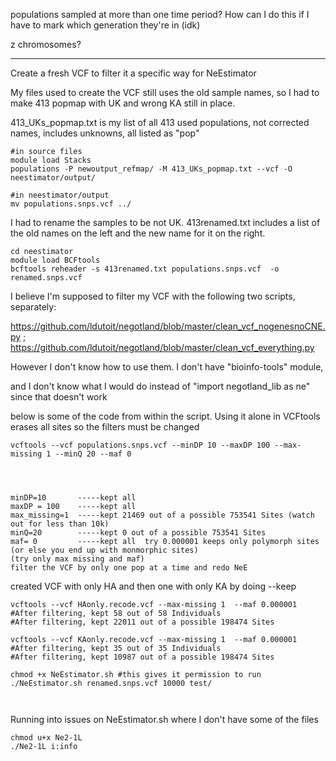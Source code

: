 populations sampled at more than one time period? How can I do this if I have to mark which generation they're in (idk)

z chromosomes?

-----
Create a fresh VCF to filter it a specific way for NeEstimator

My files used to create the VCF still uses the old sample names, so I had to make 413 popmap with UK and wrong KA still in place. 

413_UKs_popmap.txt is my list of all 413 used populations, not corrected names, includes unknowns, all listed as "pop"

```
#in source files
module load Stacks
populations -P newoutput_refmap/ -M 413_UKs_popmap.txt --vcf -O neestimator/output/

#in neestimator/output
mv populations.snps.vcf ../
```
I had to rename the samples to be not UK. 413renamed.txt includes a list of the old names on the left and the new name for it on the right.
```
cd neestimator
module load BCFtools
bcftools reheader -s 413renamed.txt populations.snps.vcf  -o renamed.snps.vcf
```
I believe I'm supposed to filter my VCF with the following two scripts, separately:

https://github.com/ldutoit/negotland/blob/master/clean_vcf_nogenesnoCNE.py ; https://github.com/ldutoit/negotland/blob/master/clean_vcf_everything.py

However I don't know how to use them. I don't have "bioinfo-tools" module, 

and I don't know what I would do instead of "import negotland_lib as ne" since that doesn't work

below is some of the code from within the script. Using it alone in VCFtools erases all sites so the filters must be changed
```
vcftools --vcf populations.snps.vcf --minDP 10 --maxDP 100 --max-missing 1 --minQ 20 --maf 0




minDP=10       -----kept all
maxDP = 100    -----kept all
max_missing=1  -----kept 21469 out of a possible 753541 Sites (watch out for less than 10k)
minQ=20        -----kept 0 out of a possible 753541 Sites
maf= 0         -----kept all  try 0.000001 keeps only polymorph sites (or else you end up with monmorphic sites)
(try only max missing and maf)
filter the VCF by only one pop at a time and redo NeE
```
created VCF with only HA and then one with only KA by doing --keep
```
vcftools --vcf HAonly.recode.vcf --max-missing 1  --maf 0.000001
#After filtering, kept 58 out of 58 Individuals
#After filtering, kept 22011 out of a possible 198474 Sites

vcftools --vcf KAonly.recode.vcf --max-missing 1  --maf 0.000001
#After filtering, kept 35 out of 35 Individuals
#After filtering, kept 10987 out of a possible 198474 Sites
```
```
chmod +x NeEstimator.sh #this gives it permission to run
./NeEstimator.sh renamed.snps.vcf 10000 test/



```
Running into issues on NeEstimator.sh where I don't have some of the files
```
chmod u+x Ne2-1L
./Ne2-1L i:info

